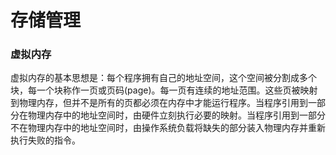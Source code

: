 存储管理
===

### 虚拟内存
虚拟内存的基本思想是：每个程序拥有自己的地址空间，这个空间被分割成多个块，每一个块称作一页或页码(page)。每一页有连续的地址范围。这些页被映射到物理内存，但并不是所有的页都必须在内存中才能运行程序。当程序引用到一部分在物理内存中的地址空间时，由硬件立刻执行必要的映射。当程序引用到一部分不在物理内存中的地址空间时，由操作系统负载将缺失的部分装入物理内存并重新执行失败的指令。